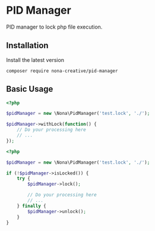 # PID Manager
PID manager to lock php file execution.

## Installation
Install the latest version

``` composer require nona-creative/pid-manager ```

## Basic Usage

``` php
<?php

$pidManager = new \Nona\PidManager('test.lock', './');

$pidManager->withLock(function() {
    // Do your processing here
    // ...
});

```


``` php
<?php

$pidManager = new \Nona\PidManager('test.lock', './');

if (!$pidManager->isLocked()) {
    try {
        $pidManager->lock();

        // Do your processing here
        // ...
    } finally {
        $pidManager->unlock();
    }
}

```
